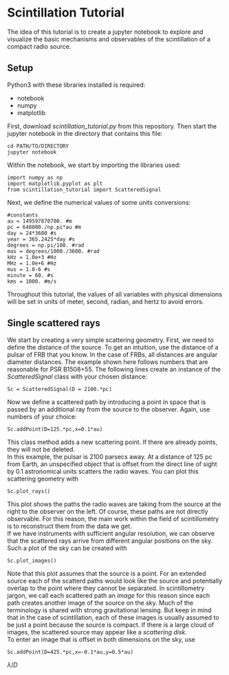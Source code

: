 # Scintillation Tutorial

The idea of this tutorial is to create a jupyter notebook to explore and visualize the basic mechanisms and observables of the scintillation of a compact radio source.

## Setup

Python3 with these libraries installed is required:
-  notebook
-  numpy
-  matplotlib

First, download *scintillation_tutorial.py* from this repository.
Then start the jupyter notebook in the directory that contains this file:
~~~
cd PATH/TO/DIRECTORY
jupyter notebook
~~~

Within the notebook, we start by importing the libraries used:
~~~
import numpy as np
import matplotlib.pyplot as plt
from scintillation_tutorial import ScatteredSignal
~~~

Next, we define the numerical values of some units conversions:
~~~
#constants
au = 149597870700. #m
pc = 648000./np.pi*au #m
day = 24*3600 #s
year = 365.2425*day #s
degrees = np.pi/180. #rad
mas = degrees/1000./3600. #rad
kHz = 1.0e+3 #Hz
MHz = 1.0e+6 #Hz
mus = 1.0-6 #s
minute = 60. #s
kms = 1000. #m/s
~~~
Throughout this tutorial, the values of all variables with physical dimensions will be set in units of meter, second, radian, and hertz to avoid errors.

## Single scattered rays

We start by creating a very simple scattering geometry. First, we need to define the distance of the source. To get an intuition, use the distance of a pulsar of FRB that you know. In the case of FRBs, all distances are angular diameter distances. The example shown here follows numbers that are reasonable for PSR B1508+55.
The following lines create an instance of the *ScatteredSignal* class with your chosen distance:
~~~
Sc = ScatteredSignal(D = 2100.*pc)
~~~
Now we define a scattered path by introducing a point in space that is passed by an additional ray from the source to the observer. Again, use numbers of your choice:
~~~
Sc.addPoint(D=125.*pc,x=0.1*au)
~~~
This class method adds a new scattering point. If there are already points, they will not be deleted.\
In this example, the pulsar is 2100 parsecs away. At a distance of 125 pc from Earth, an unspecified object that is offset from the direct line of sight by 0.1 astronomical units scatters the radio waves.
You can plot this scattering geometry with
~~~
Sc.plot_rays()
~~~
This plot shows the paths the radio waves are taking from the source at the right to the observer on the left. Of course, these paths are not directly observable. For this reason, the main work within the field of scintillometry is to reconstruct them from the data we get.\
If we have instruments with sufficient angular resolution, we can observe that the scattered rays arrive from different angular positions on the sky. Such a plot of the sky can be created with
~~~
Sc.plot_images()
~~~
Note that this plot assumes that the source is a point. For an extended source each of the scatterd paths would look like the source and potentially overlap to the point where they cannot be separated. In scintillometry jargon, we call each scattered path an *image* for this reason since each path creates another image of the source on the sky. Much of the terminology is shared with strong gravitational lensing. But keep in mind that in the case of scintillation, each of these images is usually assumed to be just a point because the source is compact. If there is a large cloud of images, the scattered source may appear like a *scattering disk*.\
To enter an image that is offset in both dimensions on the sky, use
~~~
Sc.addPoint(D=425.*pc,x=-0.1*au,y=0.5*au)
~~~
$\lambda / D$
